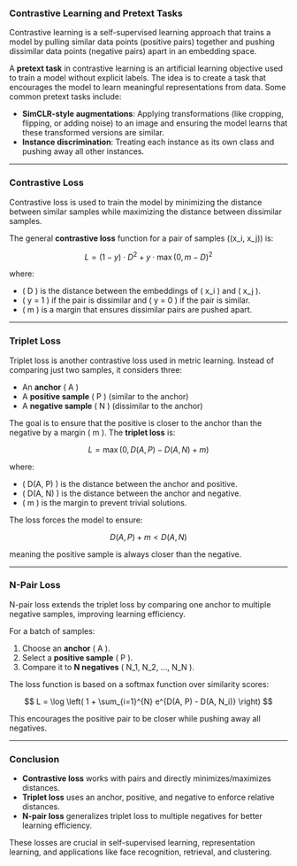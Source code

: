 ### **Contrastive Learning and Pretext Tasks**
Contrastive learning is a self-supervised learning approach that trains a model by pulling similar data points (positive pairs) together and pushing dissimilar data points (negative pairs) apart in an embedding space.

A **pretext task** in contrastive learning is an artificial learning objective used to train a model without explicit labels. The idea is to create a task that encourages the model to learn meaningful representations from data. Some common pretext tasks include:
- **SimCLR-style augmentations**: Applying transformations (like cropping, flipping, or adding noise) to an image and ensuring the model learns that these transformed versions are similar.
- **Instance discrimination**: Treating each instance as its own class and pushing away all other instances.

---

### **Contrastive Loss**
Contrastive loss is used to train the model by minimizing the distance between similar samples while maximizing the distance between dissimilar samples.

The general **contrastive loss** function for a pair of samples \((x_i, x_j)\) is:

$$
L = (1 - y) \cdot D^2 + y \cdot \max(0, m - D)^2
$$

where:
- \( D \) is the distance between the embeddings of \( x_i \) and \( x_j \).
- \( y = 1 \) if the pair is dissimilar and \( y = 0 \) if the pair is similar.
- \( m \) is a margin that ensures dissimilar pairs are pushed apart.

---

### **Triplet Loss**
Triplet loss is another contrastive loss used in metric learning. Instead of comparing just two samples, it considers three:
- An **anchor** \( A \)
- A **positive sample** \( P \) (similar to the anchor)
- A **negative sample** \( N \) (dissimilar to the anchor)

The goal is to ensure that the positive is closer to the anchor than the negative by a margin \( m \). The **triplet loss** is:

$$
L = \max(0, D(A, P) - D(A, N) + m)
$$

where:
- \( D(A, P) \) is the distance between the anchor and positive.
- \( D(A, N) \) is the distance between the anchor and negative.
- \( m \) is the margin to prevent trivial solutions.

The loss forces the model to ensure:

$$
D(A, P) + m < D(A, N)
$$

meaning the positive sample is always closer than the negative.

---

### **N-Pair Loss**
N-pair loss extends the triplet loss by comparing one anchor to multiple negative samples, improving learning efficiency.

For a batch of samples:
1. Choose an **anchor** \( A \).
2. Select a **positive sample** \( P \).
3. Compare it to **N negatives** \( N_1, N_2, ..., N_N \).

The loss function is based on a softmax function over similarity scores:

$$
L = \log \left( 1 + \sum_{i=1}^{N} e^{D(A, P) - D(A, N_i)} \right)
$$

This encourages the positive pair to be closer while pushing away all negatives.

---

### **Conclusion**
- **Contrastive loss** works with pairs and directly minimizes/maximizes distances.
- **Triplet loss** uses an anchor, positive, and negative to enforce relative distances.
- **N-pair loss** generalizes triplet loss to multiple negatives for better learning efficiency.

These losses are crucial in self-supervised learning, representation learning, and applications like face recognition, retrieval, and clustering.